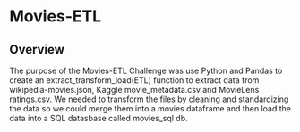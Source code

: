 # Movies-ETL

## Overview

The purpose of the Movies-ETL Challenge was use Python and Pandas to create an extract_transform_load(ETL) function to extract data from wikipedia-movies.json, Kaggle movie_metadata.csv and MovieLens ratings.csv. We needed to transform the files by cleaning and standardizing the data so we could merge them into a movies dataframe and then load the data into a SQL datasbase called movies_sql db.